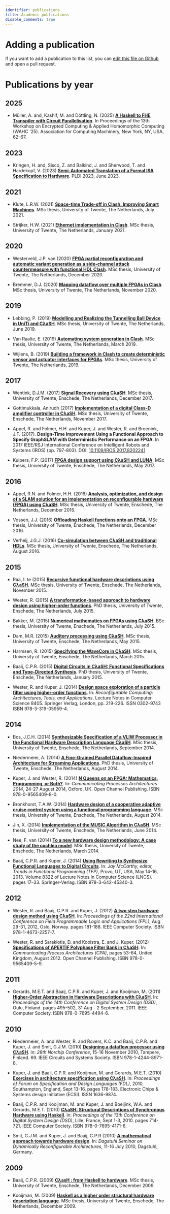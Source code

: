 ```yaml
---
identifier: publications
title: Academic publications
disable_comments: true
---
```


# Adding a publication

If you want to add a publication to this list, you can [edit this file on Github](https://github.com/clash-lang/clash-lang.org/tree/master/content/publications/index.md) and open a pull request.

# Publications by year

## 2025 
* Müller, A. and, Kashif, M. and Döttling, N. (2025) <strong><a href="https://dl.acm.org/doi/abs/10.1145/3733811.3767311">A Haskell to FHE Transpiler with Circuit Parallelisation</a></strong>. In Proceedings of the 13th Workshop on Encrypted Computing & Applied Homomorphic Computing (WAHC '25). Association for Computing Machinery, New York, NY, USA, 62–67.

## 2023
* Kringen, H. and, Sisco, Z. and Balkind, J. and Sherwood, T. and Hardekopf, V. (2023) <strong><a href="https://pldi23.sigplan.org/details/plarch-2023-papers/17/Semi-Automated-Translation-of-a-Formal-ISA-Specification-to-Hardware">Semi-Automated Translation of a Formal ISA Specification to Hardware</a></strong>. PLDI 2023, June 2023.

## 2021

* Klute, L.R.W. (2021) <strong><a href="http://essay.utwente.nl/87696/">Space-time Trade-off in Clash: Improving Smart Machines</a></strong>. MSc thesis, University of Twente, The Netherlands, July 2021. 

* Strijker, H.W. (2021) <strong><a href="http://essay.utwente.nl/85643/">Ethernet implementation in Clash</a></strong>. MSc thesis, University of Twente, The Netherlands, January 2021. 

## 2020

* Westerveld, J.P. van (2020) <strong><a href="https://essay.utwente.nl/85411/">FPGA partial reconfiguration and automatic variant generation as a side-channel attack countermeasure with functional HDL Clash</a></strong>. MSc thesis, University of Twente, The Netherlands, December 2020. 

* Bremmer, D.J. (2020) <strong><a href="https://essay.utwente.nl/85254/">Mapping dataflow over multiple FPGAs in Clash</a></strong>. MSc thesis, University of Twente, The Netherlands, November 2020. 

## 2019

* Lebbing, P. (2019) <strong><a href="https://essay.utwente.nl/78888/">Modelling and Realizing the Tunnelling Ball Device in UniTi and CλaSH</a></strong>. MSc thesis, University of Twente, The Netherlands, June 2019.

* Van Raalte, E. (2019) <strong><a href="https://essay.utwente.nl/77541/">Automating system generation in Clash</a></strong>. MSc thesis, University of Twente, The Netherlands, March 2019.

* Wijlens, B. (2019) <strong><a href="https://essay.utwente.nl/77411/">Building a framework in Clash to create deterministic sensor and actuator interfaces for FPGAs</a></strong>. MSc thesis, University of Twente, The Netherlands, 2019.

## 2017

* Wentink, D.J.M. (2017) <strong><a href="https://essay.utwente.nl/74336/">Signal Recovery using CλaSH</a></strong>. MSc thesis, University of Twente, Enschede, The Netherlands, December 2017.

* Gottimukkala, Anirudh (2017) <strong><a href="https://essay.utwente.nl/74181/">Implementation of a digital Class-D amplifier controller in CλaSH</a></strong>. MSc thesis, University of Twente, Enschede, The Netherlands, November 2017.

* Appel, R. and Folmer, H.H. and Kuper, J. and Wester, R. and Broenink, J.F. (2017). <strong>Design-Time Improvement Using a Functional Approach to Specify GraphSLAM with Deterministic Performance on an FPGA</strong>. In 2017 IEEE/RSJ International Conference on Intelligent Robots and Systems (IROS) (pp. 797-803). DOI: <a href="https://doi.org/10.1109/IROS.2017.8202241">10.1109/IROS.2017.8202241</a>

* Kuipers, F.P. (2017) <strong><a href="https://essay.utwente.nl/72512/">FPGA design support using CλaSH and LUNA</a></strong>. MSc thesis, University of Twente, Enschede, The Netherlands, May 2017.

## 2016

* Appel, R.N. and Folmer, H.H. (2016) <strong><a href="http://essay.utwente.nl/71550/">Analysis, optimization, and design of a SLAM solution for an implementation on reconfigurable hardware (FPGA) using CλaSH</a></strong>. MSc thesis, University of Twente, Enschede, The Netherlands, December 2016.

* Vossen, J.J. (2016) <strong><a href="http://essay.utwente.nl/71486/">Offloading Haskell functions onto an FPGA</a></strong>. MSc thesis, University of Twente, Enschede, The Netherlands, December 2016.

* Verheij, J.G.J. (2016) <strong><a href="http://essay.utwente.nl/70777/">Co-simulation between CλaSH and traditional HDLs</a></strong>. MSc thesis, University of Twente, Enschede, The Netherlands, August 2016.

## 2015
* Raa, I. te (2015) <strong><a href="http://essay.utwente.nl/68804/">Recursive functional hardware descriptions using CλaSH</a></strong>. MSc thesis, University of Twente, Enschede, The Netherlands, November 2015.

* Wester, R. (2015) <strong><a href="http://doc.utwente.nl/96278/">A transformation-based approach to hardware design using higher-order functions</a></strong>. PhD thesis, University of Twente, Enschede, The Netherlands, July 2015.

* Bakker, M. (2015) <strong><a href="http://essay.utwente.nl/67605/">Numerical mathematics on FPGAs using CλaSH</a></strong>. BSc thesis, University of Twente, Enschede, The Netherlands, July 2015.

* Dam, M.R. (2015) <strong><a href="http://essay.utwente.nl/67613/">Auditory processing using CλaSH</a></strong>. MSc thesis, University of Twente, Enschede, The Netherlands, May 2015.

* Harmsen, R. (2015) <strong><a href="http://essay.utwente.nl/66896/">Specifying the WaveCore in CλaSH</a></strong>. MSc thesis, University of Twente, Enschede, The Netherlands, March 2015.

* Baaij, C.P.R. (2015) <strong><a href="http://doc.utwente.nl/93962/">Digital Circuits in CλaSH: Functional Specifications and Type-Directed Synthesis</a></strong>. PhD thesis, University of Twente, Enschede, The Netherlands, January 2015.

* Wester, R. and Kuper, J. (2014) <strong><a href="http://doc.utwente.nl/90642/">Design space exploration of a particle filter using higher-order functions</a></strong>. In: <em>Reconfigurable Computing: Architectures, Tools, and Applications</em>. Lecture Notes in Computer Science 8405. Springer Verlag, London, pp. 219-226. ISSN 0302-9743 ISBN 978-3-319-05959-4.

## 2014
* Bos, J.C.H. (2014) <strong><a href="http://essay.utwente.nl/66086/">Synthesizable Specification of a VLIW Processor in the Functional Hardware Description Language CλaSH</a></strong>. MSc thesis, University of Twente, Enschede, The Netherlands, September 2014.

* Niedermeier, A. (2014) <strong><a href="http://doc.utwente.nl/91607/">A Fine-Grained Parallel Dataflow-Inspired Architecture for Streaming Applications</a></strong>. PhD thesis, University of Twente, Enschede, The Netherlands, August 2014.

* Kuper, J. and Wester, R. (2014) <strong><a href="http://doc.utwente.nl/94663/">N Queens on an FPGA: Mathematics, Programming, or Both?</a></strong>. In: <em>Communicating Processes Architectures 2014</em>, 24-27 August 2014, Oxford, UK. Open Channel Publishing. ISBN 978-0-9565409-8-0.

* Bronkhorst, T.A.W. (2014) <strong><a href="http://essay.utwente.nl/65686/">Hardware design of a cooperative adaptive cruise control system using a functional programming language</a></strong>. MSc thesis, University of Twente, Enschede, The Netherlands, August 2014.

* Jin, X. (2014) <strong><a href="http://essay.utwente.nl/65225/">Implementation of the MUSIC Algorithm in CλaSH</a></strong>. MSc thesis, University of Twente, Enschede, The Netherlands, June 2014.

* Nee, F. van (2014) <strong><a href="http://essay.utwente.nl/64835/">To a new hardware design methodology: A case study of the cochlea model</a></strong>. MSc thesis, University of Twente, Enschede, The Netherlands, March 2014.

* Baaij, C.P.R. and Kuper, J. (2014) <strong><a href="http://doc.utwente.nl/89215/">Using Rewriting to Synthesize Functional Languages to Digital Circuits</a></strong>. In: <em>Jay McCarthy, editor, Trends in Functional Programming (TFP)</em>, Provo, UT, USA, May 14-16, 2013. Volume 8322 of Lecture Notes in Computer Science (LNCS). pages 17–33. Springer-Verlag. ISBN 978-3-642-45340-3.

## 2012
* Wester, R. and Baaij, C.P.R. and Kuper, J. (2012) <strong><a href="http://doc.utwente.nl/82306/">A two step hardware design method using CλaSH</a></strong>. In: <em>Proceedings of the 22nd International Conference on Field Programmable Logic and Applications (FPL)</em>, Aug 29-31, 2012, Oslo, Norway. pages 181-188. IEEE Computer Society. ISBN 978-1-4673-2257-7.

* Wester, R. and Sarakiotis, D. and Kooistra, E. and J. Kuper. (2012) <strong><a href="http://doc.utwente.nl/82307/">Specifications of APERTIF Polyphase Filter Bank in CλaSH</a></strong>. In: <em>Communicating Process Architectures (CPA)</em>, pages 53-64, United Kingdom, August 2012. Open Channel Publishing. ISBN 978-0-9565409-5-9.

## 2011
* Gerards, M.E.T. and Baaij, C.P.R. and Kuper, J. and Kooijman, M. (2011) <strong><a href="http://doc.utwente.nl/78217/">Higher-Order Abstraction in Hardware Descriptions with CλaSH</a></strong>. In: <em>Proceedings of the 14th Conference on Digital System Design (DSD)</em>, Oulu, Finland. pages 495-502, 31 Aug - 2 September, 2011. IEEE Computer Society. ISBN 978-0-7695-4494-6.

## 2010
* Niedermeier, A. and Wester, R. and Rovers, K.C. and Baaij, C.P.R. and Kuper, J. and Smit, G.J.M. (2010) <strong><a href="http://doc.utwente.nl/74963/">Designing a dataflow processor using CλaSH</a></strong>. In: <em>28th Norchip Conference</em>, 15-16 November 2010, Tampere, Finland. 69. IEEE Circuits and Systems Society. ISBN 978-1-4244-8971-8.

* Kuper, J. and Baaij, C.P.R. and Kooijman, M. and Gerards, M.E.T. (2010) <strong><a href="http://doc.utwente.nl/75093/">Exercises in architecture specification using CλaSH</a></strong>. In: <em>Proceedings of Forum on Specification and Design Languages (FDL)</em>, 2010, Southampton, England, Sept 13-16. pages 178-183. Electronic Chips &amp; Systems design Initiative (ECSI). ISSN 1636-9874.

* Baaij, C.P.R. and Kooijman, M. and Kuper, J. and Boeijink, W.A. and Gerards, M.E.T. (2010) <strong><a href="http://doc.utwente.nl/73124/">CλaSH: Structural Descriptions of Synchronous Hardware using Haskell</a></strong>. In: <em>Proceedings of the 13th Conference on Digital System Design (DSD)</em>, Lille, France, Sept 1-3, 2010. pages 714-721. IEEE Computer Society. ISBN 978-0-7695-4171-6.

* Smit, G.J.M. and Kuper, J. and Baaij, C.P.R (2010) <strong><a href="http://doc.utwente.nl/75334/">A mathematical approach towards hardware design</a></strong>. In: <em>Dagstuhl Seminar on Dynamically Reconfigurable Architectures</em>, 11-16 July 2010, Dagstuhl, Germany.

## 2009
* Baaij, C.P.R. (2009) <strong><a href="http://essay.utwente.nl/59482/">CλasH : from Haskell to hardware</a></strong>. MSc thesis, University of Twente, Enschede, The Netherlands, December 2009.

* Kooijman, M. (2009) <strong><a href="http://essay.utwente.nl/59381/">Haskell as a higher order structural hardware description language</a></strong>. MSc thesis, University of Twente, Enschede, The Netherlands, December 2009.

<style>
.post__title{ display:none; }
</style>
